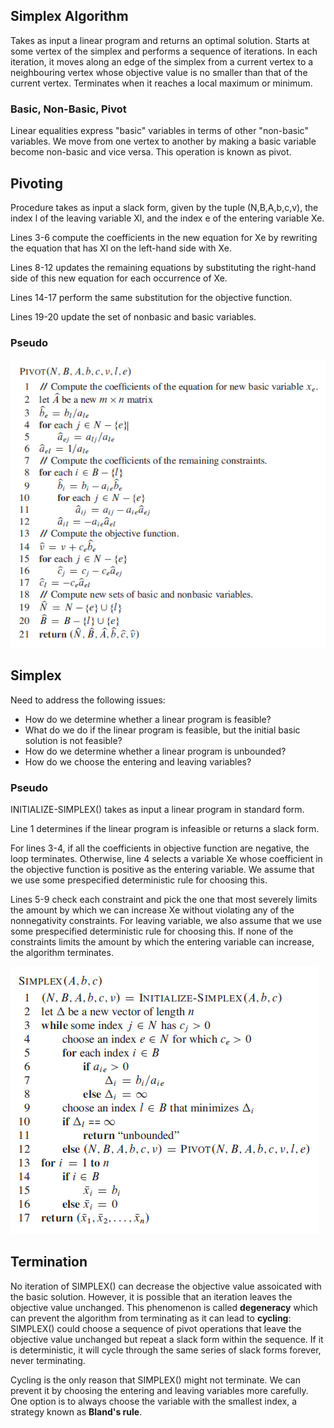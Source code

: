 ## Simplex Algorithm

Takes as input a linear program and returns an optimal solution. Starts at some vertex of the simplex and performs a sequence of iterations. In each iteration, it moves along an edge of the simplex from a current vertex to a neighbouring vertex whose objective value is no smaller than that of the current vertex. Terminates when it reaches a local maximum or minimum.

### Basic, Non-Basic, Pivot

Linear equalities express "basic" variables in terms of other "non-basic" variables. We move from one vertex to another by making a basic variable become non-basic and vice versa. This operation is known as pivot.

## Pivoting

Procedure takes as input a slack form, given by the tuple (N,B,A,b,c,v), the index l of the leaving variable Xl, and the index e of the entering variable Xe.

Lines 3-6 compute the coefficients in the new equation for Xe by rewriting the equation that has Xl on the left-hand side with Xe.

Lines 8-12 updates the remaining equations by substituting the right-hand side of this new equation for each occurrence of Xe.

Lines 14-17 perform the same substitution for the objective function.

Lines 19-20 update the set of nonbasic and basic variables.

### Pseudo

<img src="../../../images/simplex-pivot.PNG">

## Simplex

Need to address the following issues:

- How do we determine whether a linear program is feasible?
- What do we do if the linear program is feasible, but the initial basic solution is not feasible?
- How do we determine whether a linear program is unbounded?
- How do we choose the entering and leaving variables?

### Pseudo

INITIALIZE-SIMPLEX() takes as input a linear program in standard form.

Line 1 determines if the linear program is infeasible or returns a slack form.

For lines 3-4, if all the coefficients in objective function are negative, the loop terminates. Otherwise, line 4 selects a variable Xe whose coefficient in the objective function is positive as the entering variable. We assume that we use some prespecified deterministic rule for choosing this.

Lines 5-9 check each constraint and pick the one that most severely limits the amount by which we can increase Xe without violating any of the nonnegativity constraints. For leaving variable, we also assume that we use some prespecified deterministic rule for choosing this. If none of the constraints limits the amount by which the entering variable can increase, the algorithm terminates.

<img src="../../../images/simplex-algo.PNG">

## Termination

No iteration of SIMPLEX() can decrease the objective value assoicated with the basic solution. However, it is possible that an iteration leaves the objective value unchanged. This phenomenon is called **degeneracy** which can prevent the algorithm from terminating as it can lead to **cycling**: SIMPLEX() could choose a sequence of pivot operations that leave the objective value unchanged but repeat a slack form within the sequence. If it is deterministic, it will cycle through the same series of slack forms forever, never terminating.

Cycling is the only reason that SIMPLEX() might not terminate. We can prevent it by choosing the entering and leaving variables more carefully. One option is to always choose the variable with the smallest index, a strategy known as **Bland's rule**.
